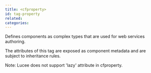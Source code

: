 ```yaml
---
title: <cfproperty>
id: tag-property
related:
categories:
---
```


Defines components as complex types that are used for web services authoring.

The attributes of this tag are exposed as component metadata and are subject to inheritance rules.

Note: Lucee does not support 'lazy' attribute in cfproperty.
